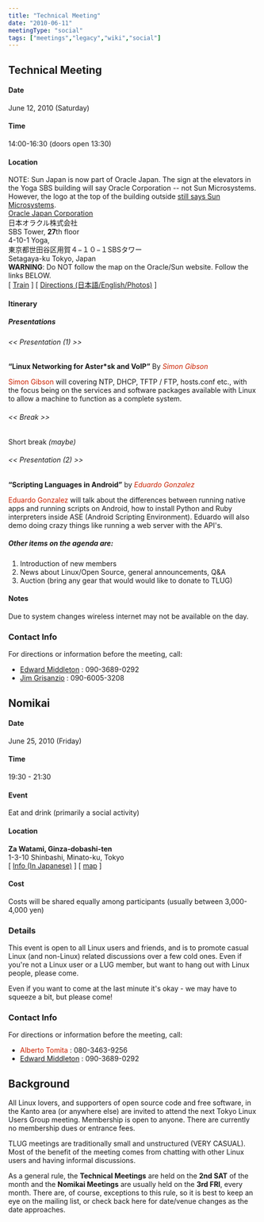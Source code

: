 ```yaml
---
title: "Technical Meeting"
date: "2010-06-11"
meetingType: "social"
tags: ["meetings","legacy","wiki","social"]
---
```


<h2 id="technical_meeting">Technical Meeting</h2>
<h4 id="date">Date</h4>
<p>June 12, 2010 (Saturday)</p>
<h4 id="time">Time</h4>
<p>14:00-16:30 (doors open 13:30)</p>
<h4 id="location">Location</h4>
<p>NOTE: Sun Japan is now part of Oracle Japan. The sign at the elevators in the Yoga SBS building will say Oracle Corporation -- not Sun Microsystems. However, the logo at the top of the building outside <a href="http://www.flickr.com/photos/jimgris/4507344557/">still says Sun Microsystems</a>.<br />
<a href="http://jp.sun.com/">Oracle Japan Corporation</a><br />
日本オラクル株式会社<br />
SBS Tower, <b>27</b>th floor<br />
4-10-1 Yoga,<br />
東京都世田谷区用賀４−１０−１SBSタワー<br />
Setagaya-ku Tokyo, Japan<br />
<b>WARNING</b>: Do NOT follow the map on the Oracle/Sun website. Follow the links BELOW.<br />
[ <a href="http://maps.google.co.jp/maps?f=d&amp;saddr=%E6%B8%8B%E8%B0%B7%E9%A7%85&amp;daddr=%E6%9D%B1%E4%BA%AC%E9%83%BD%E4%B8%96%E7%94%B0%E8%B0%B7%E5%8C%BA%E7%94%A8%E8%B3%804-10-1&amp;hl=ja&amp;geocode=683348815625358964,35.658517,139.701334%3B11376509672142226973,35.626641,139.632930&amp;mra=ls&amp;date=08%2F09%2F13&amp;time=13:50&amp;ttype=arr&amp;noexp=0&amp;noal=0&amp;sort=time&amp;sll=35.635507,139.663939&amp;sspn=0.095289,0.109692&amp;ie=UTF8&amp;z=13&amp;start=0">Train</a> ] [ <a href="./Meetings:Locations:Yoga:Sun">Directions (日本語/English/Photos)</a> ]</p>
<h4 id="itinerary">Itinerary</h4>
<h5 id="presentations">Presentations</h5>
<h6 id="presentation_1">&lt;&lt; Presentation (1) &gt;&gt;</h6>
<p><strong>“Linux Networking for Aster*sk and VoIP”</strong> By <em><font color="#CC2200">Simon Gibson</font></em></p>
<p><font color="#CC2200">Simon Gibson</font> will covering NTP, DHCP, TFTP / FTP, hosts.conf etc., with the focus being on the services and software packages available with Linux to allow a machine to function as a complete system.</p>
<h6 id="break">&lt;&lt; Break &gt;&gt;</h6>
<p>Short break <em>(maybe)</em></p>
<h6 id="presentation_2">&lt;&lt; Presentation (2) &gt;&gt;</h6>
<p><strong>“Scripting Languages in Android”</strong> by <em><font color="#CC2200">Eduardo Gonzalez</font></em></p>
<p><font color="#CC2200">Eduardo Gonzalez</font> will talk about the differences between running native apps and running scripts on Android, how to install Python and Ruby interpreters inside ASE (Android Scripting Environment). Eduardo will also demo doing crazy things like running a web server with the API's.</p>
<h5 id="other_items_on_the_agenda_are">Other items on the agenda are:</h5>
<ol>
<li>Introduction of new members</li>
<li>News about Linux/Open Source, general announcements, Q&amp;A</li>
<li>Auction (bring any gear that would would like to donate to TLUG)</li>
</ol>
<h4 id="notes">Notes</h4>
<p>Due to system changes wireless internet may not be available on the day.</p>
<h3 id="contact_info">Contact Info</h3>
<p>For directions or information before the meeting, call:</p>
<ul>
<li><a href="./Edward_Middleton">Edward Middleton</a> : 090-3689-0292</li>
<li><a href="./Jim_Grisanzio">Jim Grisanzio</a> : 090-6005-3208</li>
</ul>

<h2 id="nomikai">Nomikai</h2>
<h4 id="date_1">Date</h4>
<p>June 25, 2010 (Friday)</p>
<h4 id="time_1">Time</h4>
<p>19:30 - 21:30</p>
<h4 id="event">Event</h4>
<p>Eat and drink (primarily a social activity)</p>
<h4 id="location_1">Location</h4>
<p><strong>Za Watami, Ginza-dobashi-ten</strong><br />
1-3-10 Shinbashi, Minato-ku, Tokyo<br />
[ <a href="http://r.gnavi.co.jp/a273568/">Info (In Japanese)</a> ]
[ <a href="http://r.gnavi.co.jp/a273568/map/">map</a> ]</p>
<h4 id="cost">Cost</h4>
<p>Costs will be shared equally among participants (usually between 3,000-4,000 yen)</p>
<h3 id="details">Details</h3>
<p>This event is open to all Linux users and friends, and is to promote casual Linux (and non-Linux) related discussions over a few cold ones. Even if you're not a Linux user or a LUG member, but want to hang out with Linux people, please come.</p>
<p>Even if you want to come at the last minute it's okay - we may have to squeeze a bit, but please come!</p>
<h3 id="contact_info_1">Contact Info</h3>
<p>For directions or information before the meeting, call:</p>
<ul>
<li><font color="#CC2200">Alberto Tomita</font> : 080-3463-9256</li>
<li><a href="./Edward_Middleton">Edward Middleton</a> : 090-3689-0292</li>
</ul>

<h2 id="introduction">Background</h2>
<p>All Linux lovers, and supporters of open source code and free software, in the Kanto area (or anywhere else) are invited to attend the next Tokyo Linux Users Group meeting. Membership is open to anyone. There are currently no membership dues or entrance fees.</p>
<p>TLUG meetings are traditionally small and unstructured (VERY CASUAL). Most of the benefit of the meeting comes from chatting with other Linux users and having informal discussions.</p>
<p>As a general rule, the <b>Technical Meetings</b> are held on the <b>2nd SAT</b> of the month and the <b>Nomikai Meetings</b> are usually held on the <b>3rd FRI</b>, every month. There are, of course, exceptions to this rule, so it is best to keep an eye on the mailing list, or check back here for date/venue changes as the date approaches.</p>
